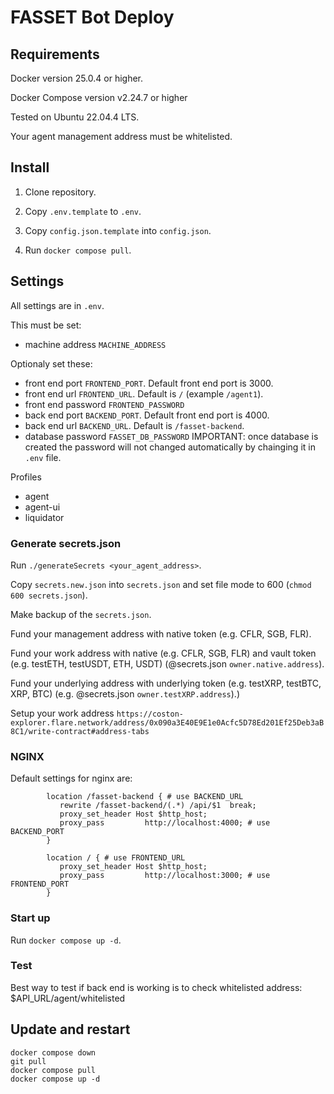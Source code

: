 # FASSET Bot Deploy

## Requirements
Docker version 25.0.4 or higher.

Docker Compose version v2.24.7 or higher

Tested on Ubuntu 22.04.4 LTS.

Your agent management address must be whitelisted.

## Install

1. Clone repository.

2. Copy `.env.template` to `.env`. 

3. Copy `config.json.template` into `config.json`.

4. Run `docker compose pull`.

## Settings

All settings are in `.env`.

This must be set:
- machine address `MACHINE_ADDRESS`

Optionaly set these:
- front end port `FRONTEND_PORT`. Default front end port is 3000.
- front end url `FRONTEND_URL`. Default is `/` (example `/agent1`).
- front end password `FRONTEND_PASSWORD`
- back end port `BACKEND_PORT`. Default front end port is 4000.
- back end url `BACKEND_URL`. Default is `/fasset-backend`.
- database password `FASSET_DB_PASSWORD` IMPORTANT: once database is created the password will not changed automatically by chainging it in `.env` file.

Profiles
- agent
- agent-ui
- liquidator

### Generate secrets.json

Run `./generateSecrets <your_agent_address>`.

Copy `secrets.new.json` into `secrets.json` and set file mode to 600 (`chmod 600 secrets.json`).

Make backup of the `secrets.json`.

Fund your management address with native token (e.g. CFLR, SGB, FLR).

Fund your work address with native (e.g. CFLR, SGB, FLR) and vault token (e.g. testETH, testUSDT, ETH, USDT) (@secrets.json `owner.native.address`).

Fund your underlying address with underlying token (e.g. testXRP, testBTC, XRP, BTC) (e.g. @secrets.json `owner.testXRP.address`).)

Setup your work address `https://coston-explorer.flare.network/address/0x090a3E40E9E1e0Acfc5D78Ed201Ef25Deb3aB8C1/write-contract#address-tabs`

### NGINX

Default settings for nginx are:
```
        location /fasset-backend { # use BACKEND_URL
           rewrite /fasset-backend/(.*) /api/$1  break;
           proxy_set_header Host $http_host;
           proxy_pass         http://localhost:4000; # use BACKEND_PORT
        }

        location / { # use FRONTEND_URL
           proxy_set_header Host $http_host;
           proxy_pass         http://localhost:3000; # use FRONTEND_PORT
        }
```

### Start up

Run `docker compose up -d`.


### Test

Best way to test if back end is working is to check whitelisted address:
$API_URL/agent/whitelisted


## Update and restart
```
docker compose down
git pull
docker compose pull
docker compose up -d
```


